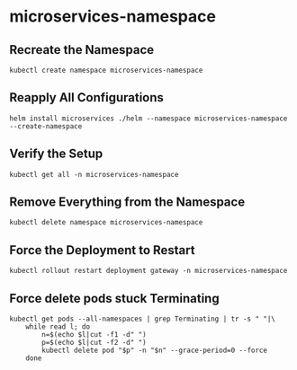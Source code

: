 # microservices-namespace

## Recreate the Namespace
```
kubectl create namespace microservices-namespace
```

## Reapply All Configurations
```
helm install microservices ./helm --namespace microservices-namespace --create-namespace
```

## Verify the Setup
```
kubectl get all -n microservices-namespace
```

## Remove Everything from the Namespace
```
kubectl delete namespace microservices-namespace
```

## Force the Deployment to Restart
```
kubectl rollout restart deployment gateway -n microservices-namespace
```

## Force delete pods stuck Terminating
```
kubectl get pods --all-namespaces | grep Terminating | tr -s " "|\
	while read l; do 
		n=$(echo $l|cut -f1 -d" ") 
		p=$(echo $l|cut -f2 -d" ")
		kubectl delete pod "$p" -n "$n" --grace-period=0 --force
	done
```
